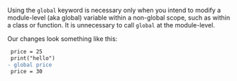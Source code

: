 Using the `global` keyword is necessary only when you intend to modify a module-level (aka global) variable within a non-global scope, such as within a class or function. It is unnecessary to call `global` at the module-level.

Our changes look something like this:

```diff
 price = 25
 print("hello")
- global price
 price = 30
```
